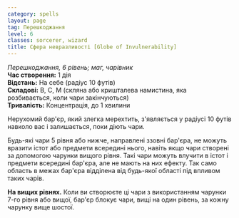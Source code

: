 ```yaml
---
category: spells
layout: page
tag: Перешкоджання
level: 6
classes: sorcerer, wizard
title: Сфера невразливості [Globe of Invulnerability]
---
```


_Перешкоджання, 6 рівень; маг, чарівник_   
**Час створення:** 1 дія    
**Відстань:** На себе (радіус 10 футів)    
**Складові:** В, С, М (скляна або кришталева намистина, яка розбивається, коли чари закінчуються)    
**Тривалість:** Концентрація, до 1 хвилини  

Нерухомий бар'єр, який злегка мерехтить, з'являється у радіусі 10 футів навколо вас і залишається, поки діють чари.    

Будь-які чари 5 рівня або нижче, направлені ззовні бар'єра, не можуть вразити істот або предмети всередині нього, навіть якщо чари створені за допомогою чарунки вищого рівня. Такі чари можуть влучити в істот і предмети всередині бар'єра, але не мають на них ефекту. Так само область в межах бар'єра відділена від будь-якої області під впливом таких чарів.   

**На вищих рівнях.** Коли ви створюєте ці чари з використанням чарунки 7-го рівня або вищої, бар'єр блокує чари, вищі на один рівень, за кожну чарунку вище шостої. 
